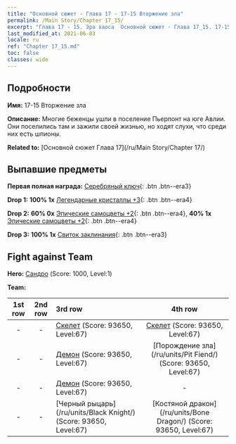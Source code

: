 ```yaml
---
title: "Основной сюжет - Глава 17 - 17-15 Вторжение зла"
permalink: /Main Story/Chapter 17_15/
excerpt: "Глава 17 - 15. Эра хаоса  Основной сюжет - Глава 17_15. 17-15 Вторжение зла"
last_modified_at: 2021-06-03
locale: ru
ref: "Chapter 17_15.md"
toc: false
classes: wide
---
```


## Подробности

 **Имя:** 17-15 Вторжение зла

 **Описание:** Многие беженцы ушли в поселение Пьерпонт на юге Авлии. Они поселились там и зажили своей жизнью, но ходят слухи, что среди них есть шпионы.

 **Related to:** [Основной сюжет Глава 17](/ru/Main Story/Chapter 17/)

## Выпавшие предметы

 **Первая полная награда:** [Серебряный ключ](/ItemsRU/con_693/){: .btn .btn--era3}

 **Drop 1:** **100% 1x** [Легендарные кристаллы +3](/ItemsRU/mat_59/){: .btn .btn--era4}

 **Drop 2:** **60% 0x** [Эпические самоцветы +2](/ItemsRU/mat_51/){: .btn .btn--era4}, **40% 1x** [Эпические самоцветы +2](/ItemsRU/mat_51/){: .btn .btn--era4}

 **Drop 3:** **100% 1x** [Свиток заклинания](/ItemsRU/con_694/){: .btn .btn--era3}


## Fight against Team
 **Hero:** [Сандро](/ru/heroes/Sandro/) (Score: 1000, Level:1)

 **Team:**


  | 1st row | 2nd row | 3rd row | 4th row |
  |:----:|:----:|:----|:----:|
  | - | - | [Скелет](/ru/units/Skeleton/) (Score: 93650, Level:67)  | [Скелет](/ru/units/Skeleton/) (Score: 93650, Level:67)  |
  | - | - | [Демон](/ru/units/Demon/) (Score: 93650, Level:67)  | [Порождение зла](/ru/units/Pit Fiend/) (Score: 93650, Level:67)  |
  | - | - | [Демон](/ru/units/Demon/) (Score: 93650, Level:67)  | - |
  | - | - | [Черный рыцарь](/ru/units/Black Knight/) (Score: 93650, Level:67)  | [Костяной дракон](/ru/units/Bone Dragon/) (Score: 93650, Level:67)  |


